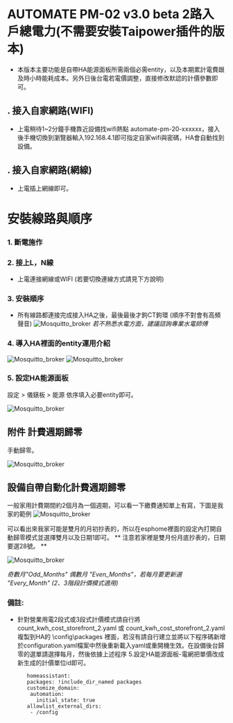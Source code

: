 # AUTOMATE PM-02 v3.0 beta 2路入戶總電力(不需要安裝Taipower插件的版本)
* 本版本主要功能是自帶HA能源面板所需兩個必需entity，以及本期累計電費跟及時小時能耗成本。另外日後台電若電價調整，直接修改默認的計價參數即可。
## . 接入自家網路(WIFI)
* 上電稍待1~2分鐘手機靠近設備找wifi熱點 automate-pm-20-xxxxxx，接入後手機切換到瀏覽器輸入192.168.4.1即可指定自家wifi與密碼，HA會自動找到設備。
## . 接入自家網路(網線)
* 上電插上網線即可。
# 安裝線路與順序
### 1. 斷電施作
### 2. 接上L，N線
* 上電連接網線或WIFI (若要切換連線方式請見下方說明)
### 3. 安裝順序
* 所有線路都連接完成接入HA之後，最後最後才鉤CT鉤環 (順序不對會有高頻聲音)
![Mosquitto_broker](/PM_02/image/p45.JPG)
*若不熟悉水電方面，建議諮詢專業水電師傅*
### 4. 導入HA裡面的entity運用介紹
![Mosquitto_broker](/PM_02/image/p48.JPG)
![Mosquitto_broker](/PM_02/image/p47.JPG)

### 5. 設定HA能源面板

設定  >  儀錶板  > 能源  依序填入必要entity即可。

![Mosquitto_broker](/PM_02/image/p49.JPG)

## 附件 計費週期歸零

手動歸零。

![Mosquitto_broker](/wt32_electricity/image/110341.png)

## 設備自帶自動化計費週期歸零 
一般家用計費期間約2個月為一個週期，可以看一下繳費通知單上有寫，下圖是我家的範例
![Mosquitto_broker](/wt32_electricity/image/68D1224C2C0A.jpg)

可以看出來我家可能是雙月的月初抄表的，所以在esphome裡面的設定內打開自動歸零模式並選擇雙月以及日期1即可。
** 注意若家裡是雙月份月底抄表的，日期要選28號。 **

![Mosquitto_broker](/wt32_electricity/image/歸零選單.JPG)

*奇數月"Odd_Months" 偶數月 "Even_Months"，若每月要更新選 "Every_Month" (2、3階段計價模式適用)*
### 備註:
 * 針對營業用電2段式或3段式計價模式請自行將 count_kwh_cost_storefront_2.yaml 或 count_kwh_cost_storefront_2.yaml 複製到HA的 \config\packages 裡面，若沒有請自行建立並將以下程序碼新增於configuration.yaml檔案中然後重新載入yaml或重開機生效。在設備後台歸零的選單請選擇每月，然後依據上述程序 5.設定HA能源面板-電網把單價改成新生成的計價單位id即可。

          homeassistant:
          packages: !include_dir_named packages
          customize_domain:
           automation:
             initial_state: true
          allowlist_external_dirs:
           - /config
    


